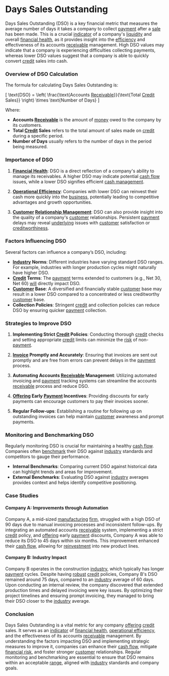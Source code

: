 # Days Sales Outstanding

Days Sales Outstanding (DSO) is a key financial metric that measures the average number of days it takes a company to collect [payment](../p/payment.md) after a [sale](../s/sale.md) has been made. This is a crucial [indicator](../i/indicator.md) of a company's [liquidity](../l/liquidity.md) and overall [financial health](../f/financial_health.md), as it provides insight into the [efficiency](../e/efficiency.md) and effectiveness of its accounts [receivable](../r/receivable.md) management. High DSO values may indicate that a company is experiencing difficulties collecting payments, whereas lower DSO values suggest that a company is able to quickly convert [credit](../c/credit.md) sales into cash.

### Overview of DSO Calculation

The formula for calculating Days Sales Outstanding is:

\[ \text{DSO} = \left( \frac{\text{Accounts [Receivable](../r/receivable.md)}}{\text{Total [Credit](../c/credit.md) Sales}} \right) \times \text{Number of Days} \]

Where:
- **Accounts [Receivable](../r/receivable.md)** is the amount of [money](../m/money.md) owed to the company by its customers.
- **Total [Credit](../c/credit.md) Sales** refers to the total amount of sales made on [credit](../c/credit.md) during a specific period.
- **Number of Days** usually refers to the number of days in the period being measured.

### Importance of DSO

1. **[Financial Health](../f/financial_health.md)**: DSO is a direct reflection of a company's ability to manage its receivables. A higher DSO may indicate potential [cash flow](../c/cash_flow.md) issues, while a lower DSO signifies efficient [cash management](../c/cash_management.md).

2. **[Operational Efficiency](../o/operational_efficiency_in_trading.md)**: Companies with lower DSO can reinvest their cash more quickly into the [business](../b/business.md), potentially leading to competitive advantages and growth opportunities.

3. **[Customer](../c/customer.md) [Relationship Management](../r/relationship_management.md)**: DSO can also provide insight into the quality of a company's [customer](../c/customer.md) relationships. Persistent [payment](../p/payment.md) delays may reveal [underlying](../u/underlying.md) issues with [customer](../c/customer.md) satisfaction or [creditworthiness](../c/creditworthiness.md).

### Factors Influencing DSO

Several factors can influence a company’s DSO, including:

- **[Industry](../i/industry.md) Norms**: Different industries have varying standard DSO ranges. For example, industries with longer production cycles might naturally have higher DSO.
- **[Credit](../c/credit.md) Terms**: The [payment](../p/payment.md) terms extended to customers (e.g., Net 30, Net 60) [will](../w/will.md) directly impact DSO.
- **[Customer](../c/customer.md) Base**: A diversified and financially stable [customer](../c/customer.md) base may result in a lower DSO compared to a concentrated or less creditworthy [customer](../c/customer.md) base.
- **Collection Policies**: Stringent [credit](../c/credit.md) and collection policies can reduce DSO by ensuring quicker [payment](../p/payment.md) collection.

### Strategies to Improve DSO

1. **Implementing Strict [Credit](../c/credit.md) Policies**: Conducting thorough [credit](../c/credit.md) checks and setting appropriate [credit](../c/credit.md) limits can minimize the [risk](../r/risk.md) of non-[payment](../p/payment.md).

2. **[Invoice](../i/invoice.md) Promptly and Accurately**: Ensuring that invoices are sent out promptly and are free from errors can prevent delays in the [payment](../p/payment.md) process.

3. **Automating Accounts [Receivable](../r/receivable.md) Management**: Utilizing automated invoicing and [payment](../p/payment.md) tracking systems can streamline the accounts [receivable](../r/receivable.md) process and reduce DSO.

4. **[Offering](../o/offering.md) Early [Payment](../p/payment.md) Incentives**: Providing discounts for early payments can encourage customers to pay their invoices sooner.

5. **Regular Follow-ups**: Establishing a routine for following up on outstanding invoices can help maintain [customer](../c/customer.md) awareness and prompt payments.

### Monitoring and Benchmarking DSO

Regularly monitoring DSO is crucial for maintaining a healthy [cash flow](../c/cash_flow.md). Companies often [benchmark](../b/benchmark.md) their DSO against [industry](../i/industry.md) standards and competitors to gauge their performance. 

- **Internal Benchmarks**: Comparing current DSO against historical data can highlight trends and areas for improvement.
- **External Benchmarks**: Evaluating DSO against [industry](../i/industry.md) averages provides context and helps identify competitive positioning.

### Case Studies

#### Company A: Improvements through Automation

Company A, a mid-sized [manufacturing](../m/manufacturing.md) [firm](../f/firm.md), struggled with a high DSO of 90 days due to manual invoicing processes and inconsistent follow-ups. By integrating an automated accounts [receivable](../r/receivable.md) system, implementing a strict [credit](../c/credit.md) policy, and [offering](../o/offering.md) early [payment](../p/payment.md) discounts, Company A was able to reduce its DSO to 45 days within six months. This improvement enhanced their [cash flow](../c/cash_flow.md), allowing for [reinvestment](../r/reinvestment.md) into new product lines.

#### Company B: Industry Impact

Company B operates in the construction [industry](../i/industry.md), which typically has longer [payment](../p/payment.md) cycles. Despite having [robust](../r/robust.md) [credit](../c/credit.md) policies, Company B's DSO remained around 75 days, compared to an [industry](../i/industry.md) average of 60 days. Upon conducting an internal review, the company discovered that extended production times and delayed invoicing were key issues. By optimizing their project timelines and ensuring prompt invoicing, they managed to bring their DSO closer to the [industry](../i/industry.md) average.

### Conclusion

Days Sales Outstanding is a vital metric for any company [offering](../o/offering.md) [credit](../c/credit.md) sales. It serves as an [indicator](../i/indicator.md) of [financial health](../f/financial_health.md), [operational efficiency](../o/operational_efficiency_in_trading.md), and the effectiveness of its accounts [receivable](../r/receivable.md) management. By understanding the factors impacting DSO and implementing strategic measures to improve it, companies can enhance their [cash flow](../c/cash_flow.md), mitigate [financial risk](../f/financial_risk.md), and foster stronger [customer](../c/customer.md) relationships. Regular monitoring and benchmarking are essential to ensure that DSO remains within an acceptable [range](../r/range.md), aligned with [industry](../i/industry.md) standards and company goals.